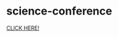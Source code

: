# science-conference

[CLICK HERE!](https://priyanka-panaganti.github.io/railway-information-system/science20%Conference.html)
